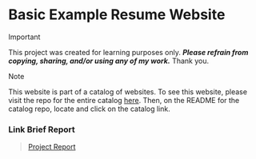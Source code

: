 # Basic Example Resume Website

> [!IMPORTANT] 
> This project was created for learning purposes only. ***Please refrain from copying, sharing, and/or using any of my work.*** Thank you.

> [!NOTE]
> This website is part of a catalog of websites. To see this website, please visit the repo for the entire catalog [here](https://github.com/Paulina004/Website-Catalog). Then, on the README for the catalog repo, locate and click on the catalog link.

### Link Brief Report
> [Project Report](p1report.pdf)
